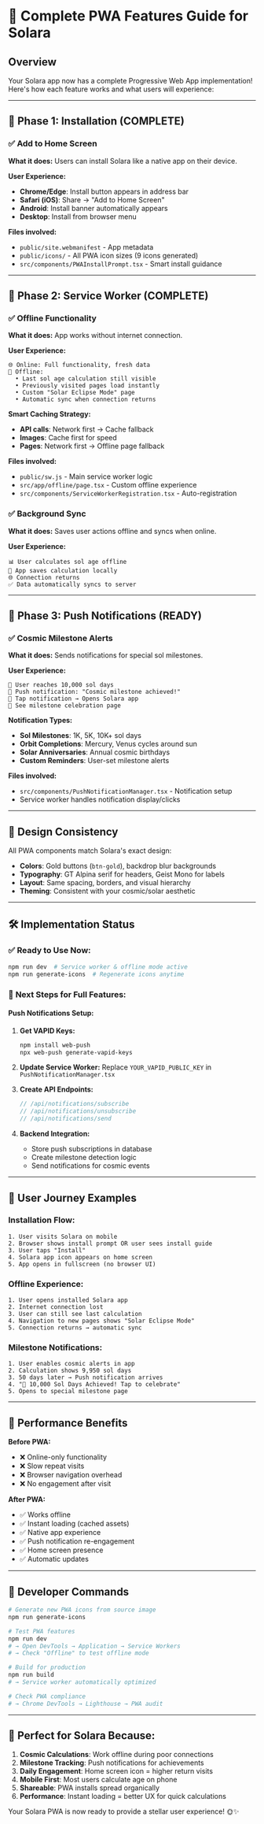 # 🚀 Complete PWA Features Guide for Solara

## Overview
Your Solara app now has a complete Progressive Web App implementation! Here's how each feature works and what users will experience:

---

## 🎯 **Phase 1: Installation (COMPLETE)**

### ✅ **Add to Home Screen**
**What it does:** Users can install Solara like a native app on their device.

**User Experience:**
- **Chrome/Edge**: Install button appears in address bar
- **Safari (iOS)**: Share → "Add to Home Screen" 
- **Android**: Install banner automatically appears
- **Desktop**: Install from browser menu

**Files involved:**
- `public/site.webmanifest` - App metadata
- `public/icons/` - All PWA icon sizes (9 icons generated)
- `src/components/PWAInstallPrompt.tsx` - Smart install guidance

---

## 🔧 **Phase 2: Service Worker (COMPLETE)**

### ✅ **Offline Functionality**
**What it does:** App works without internet connection.

**User Experience:**
```
🌐 Online: Full functionality, fresh data
📱 Offline: 
  • Last sol age calculation still visible
  • Previously visited pages load instantly  
  • Custom "Solar Eclipse Mode" page
  • Automatic sync when connection returns
```

**Smart Caching Strategy:**
- **API calls**: Network first → Cache fallback
- **Images**: Cache first for speed
- **Pages**: Network first → Offline page fallback

**Files involved:**
- `public/sw.js` - Main service worker logic
- `src/app/offline/page.tsx` - Custom offline experience
- `src/components/ServiceWorkerRegistration.tsx` - Auto-registration

### ✅ **Background Sync**
**What it does:** Saves user actions offline and syncs when online.

**User Experience:**
```
📊 User calculates sol age offline
📱 App saves calculation locally
🌐 Connection returns
✅ Data automatically syncs to server
```

---

## 🔔 **Phase 3: Push Notifications (READY)**

### ✅ **Cosmic Milestone Alerts**
**What it does:** Sends notifications for special sol milestones.

**User Experience:**
```
🎯 User reaches 10,000 sol days
🔔 Push notification: "Cosmic milestone achieved!"
📱 Tap notification → Opens Solara app
🌟 See milestone celebration page
```

**Notification Types:**
- **Sol Milestones**: 1K, 5K, 10K+ sol days
- **Orbit Completions**: Mercury, Venus cycles around sun
- **Solar Anniversaries**: Annual cosmic birthdays
- **Custom Reminders**: User-set milestone alerts

**Files involved:**
- `src/components/PushNotificationManager.tsx` - Notification setup
- Service worker handles notification display/clicks

---

## 🎨 **Design Consistency**

All PWA components match Solara's exact design:
- **Colors**: Gold buttons (`btn-gold`), backdrop blur backgrounds
- **Typography**: GT Alpina serif for headers, Geist Mono for labels
- **Layout**: Same spacing, borders, and visual hierarchy
- **Theming**: Consistent with your cosmic/solar aesthetic

---

## 🛠 **Implementation Status**

### ✅ **Ready to Use Now:**
```bash
npm run dev  # Service worker & offline mode active
npm run generate-icons  # Regenerate icons anytime
```

### 🔧 **Next Steps for Full Features:**

#### **Push Notifications Setup:**
1. **Get VAPID Keys:**
   ```bash
   npm install web-push
   npx web-push generate-vapid-keys
   ```

2. **Update Service Worker:**
   Replace `YOUR_VAPID_PUBLIC_KEY` in `PushNotificationManager.tsx`

3. **Create API Endpoints:**
   ```typescript
   // /api/notifications/subscribe
   // /api/notifications/unsubscribe  
   // /api/notifications/send
   ```

4. **Backend Integration:**
   - Store push subscriptions in database
   - Create milestone detection logic
   - Send notifications for cosmic events

---

## 📱 **User Journey Examples**

### **Installation Flow:**
```
1. User visits Solara on mobile
2. Browser shows install prompt OR user sees install guide
3. User taps "Install" 
4. Solara app icon appears on home screen
5. App opens in fullscreen (no browser UI)
```

### **Offline Experience:**
```
1. User opens installed Solara app
2. Internet connection lost
3. User can still see last calculation
4. Navigation to new pages shows "Solar Eclipse Mode"
5. Connection returns → automatic sync
```

### **Milestone Notifications:**
```
1. User enables cosmic alerts in app
2. Calculation shows 9,950 sol days
3. 50 days later → Push notification arrives
4. "🌟 10,000 Sol Days Achieved! Tap to celebrate"
5. Opens to special milestone page
```

---

## 🚀 **Performance Benefits**

**Before PWA:**
- ❌ Online-only functionality
- ❌ Slow repeat visits
- ❌ Browser navigation overhead
- ❌ No engagement after visit

**After PWA:**
- ✅ Works offline
- ✅ Instant loading (cached assets)
- ✅ Native app experience
- ✅ Push notification re-engagement
- ✅ Home screen presence
- ✅ Automatic updates

---

## 🔧 **Developer Commands**

```bash
# Generate new PWA icons from source image
npm run generate-icons

# Test PWA features
npm run dev
# → Open DevTools → Application → Service Workers
# → Check "Offline" to test offline mode

# Build for production
npm run build
# → Service worker automatically optimized

# Check PWA compliance
# → Chrome DevTools → Lighthouse → PWA audit
```

---

## 🎯 **Perfect for Solara Because:**

1. **Cosmic Calculations**: Work offline during poor connections
2. **Milestone Tracking**: Push notifications for achievements  
3. **Daily Engagement**: Home screen icon = higher return visits
4. **Mobile First**: Most users calculate age on phone
5. **Shareable**: PWA installs spread organically
6. **Performance**: Instant loading = better UX for quick calculations

Your Solara PWA is now ready to provide a stellar user experience! 🌞✨